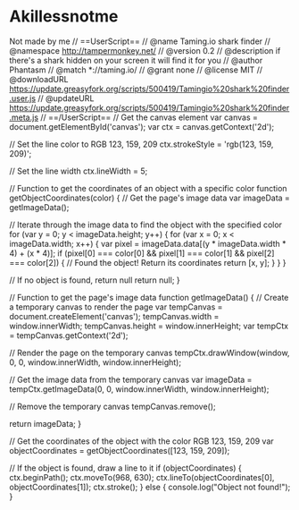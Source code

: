# Akillessnotme
Not made by me
// ==UserScript==
// @name         Taming.io shark finder
// @namespace    http://tampermonkey.net/
// @version      0.2
// @description  if there's a shark hidden on your screen it will find it for you
// @author       Phantasm
// @match        *://taming.io/
// @grant        none
// @license MIT
// @downloadURL https://update.greasyfork.org/scripts/500419/Tamingio%20shark%20finder.user.js
// @updateURL https://update.greasyfork.org/scripts/500419/Tamingio%20shark%20finder.meta.js
// ==/UserScript==
// Get the canvas element
var canvas = document.getElementById('canvas');
var ctx = canvas.getContext('2d');

// Set the line color to RGB 123, 159, 209
ctx.strokeStyle = 'rgb(123, 159, 209)';

// Set the line width
ctx.lineWidth = 5;

// Function to get the coordinates of an object with a specific color
function getObjectCoordinates(color) {
  // Get the page's image data
  var imageData = getImageData();

  // Iterate through the image data to find the object with the specified color
  for (var y = 0; y < imageData.height; y++) {
    for (var x = 0; x < imageData.width; x++) {
      var pixel = imageData.data[(y * imageData.width * 4) + (x * 4)];
      if (pixel[0] === color[0] && pixel[1] === color[1] && pixel[2] === color[2]) {
        // Found the object! Return its coordinates
        return [x, y];
      }
    }
  }

  // If no object is found, return null
  return null;
}

// Function to get the page's image data
function getImageData() {
  // Create a temporary canvas to render the page
  var tempCanvas = document.createElement('canvas');
  tempCanvas.width = window.innerWidth;
  tempCanvas.height = window.innerHeight;
  var tempCtx = tempCanvas.getContext('2d');

  // Render the page on the temporary canvas
  tempCtx.drawWindow(window, 0, 0, window.innerWidth, window.innerHeight);

  // Get the image data from the temporary canvas
  var imageData = tempCtx.getImageData(0, 0, window.innerWidth, window.innerHeight);

  // Remove the temporary canvas
  tempCanvas.remove();

  return imageData;
}

// Get the coordinates of the object with the color RGB 123, 159, 209
var objectCoordinates = getObjectCoordinates([123, 159, 209]);

// If the object is found, draw a line to it
if (objectCoordinates) {
  ctx.beginPath();
  ctx.moveTo(968, 630);
  ctx.lineTo(objectCoordinates[0], objectCoordinates[1]);
  ctx.stroke();
} else {
  console.log("Object not found!");
}
